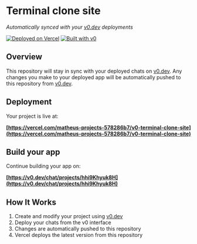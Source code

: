 # Terminal clone site

*Automatically synced with your [v0.dev](https://v0.dev) deployments*

[![Deployed on Vercel](https://img.shields.io/badge/Deployed%20on-Vercel-black?style=for-the-badge&logo=vercel)](https://vercel.com/matheus-projects-578286b7/v0-terminal-clone-site)
[![Built with v0](https://img.shields.io/badge/Built%20with-v0.dev-black?style=for-the-badge)](https://v0.dev/chat/projects/hhi9Khyuk8H)

## Overview

This repository will stay in sync with your deployed chats on [v0.dev](https://v0.dev).
Any changes you make to your deployed app will be automatically pushed to this repository from [v0.dev](https://v0.dev).

## Deployment

Your project is live at:

**[https://vercel.com/matheus-projects-578286b7/v0-terminal-clone-site](https://vercel.com/matheus-projects-578286b7/v0-terminal-clone-site)**

## Build your app

Continue building your app on:

**[https://v0.dev/chat/projects/hhi9Khyuk8H](https://v0.dev/chat/projects/hhi9Khyuk8H)**

## How It Works

1. Create and modify your project using [v0.dev](https://v0.dev)
2. Deploy your chats from the v0 interface
3. Changes are automatically pushed to this repository
4. Vercel deploys the latest version from this repository